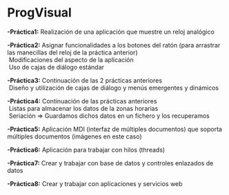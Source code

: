 # ProgVisual

**-Práctica1:** Realización de una aplicación que muestre un reloj analógico

**-Práctica2:** Asignar funcionalidades a los botones del ratón (para arrastrar las manecillas del reloj de la práctica anterior) <br />
  &nbsp;Modificaciones del aspecto de la aplicación <br />
  &nbsp;Uso de cajas de diálogo estándar
  
**-Práctica3:** Continuación de las 2 prácticas anteriores <br />
  &nbsp;Diseño y utilización de cajas de diálogo y menús emergentes y dinámicos
  
**-Práctica4:** Continuación de las prácticas anteriores <br />
  &nbsp;Listas para almacenar los datos de la zonas horarias <br />
  &nbsp;Seriación => Guardamos dichos datos en un fichero y los recuperamos
  
**-Práctica5:** Aplicación MDI (interfaz de múltiples documentos) que soporta múltiples documentos (imágenes en este caso)

**-Práctica6:** Aplicación para trabajar con hilos (threads)

**-Práctica7:** Crear y trabajar con base de datos y controles enlazados de datos

**-Práctica8:** Crear y trabajar con aplicaciones y servicios web

